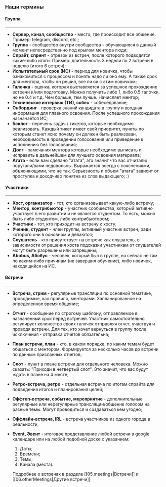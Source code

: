 ### Наши термины

#### Группа
---
- **Сервер, канал, сообщество** - место, где происходит все общение.
Пример: telegram, discord, etc.;
- **Группа** - сообщество внутри сообщества - обучающиеся в данный момент непосредственно под крылом ментора люди;
- **Спрайт, спринт** - отрезок из встреч, после которого подводятся какие-либо итоги. Пример: длительность 3 недели по 2 встречи в неделю (итого 6 встреч);
- **Испытательный срок (ИС)** - период для новичка, чтобы ознакомиться с процессом и понять надо ли оно ему. А также срок для ментора, чтобы он решил, все ли ок с этим новичком;
- **Галочка** - оценка, которая выставляется за успешное прохождение встречи и/или подготовку. Можно получить либо 1, либо 0.5 галочки, но не 0.4 и т.д. Чем больше, тем лучше. Начисляет ментор;
- **Техническое интервью (ТИ), собес** - собеседование;
- **Онбординг** - проверка знаний кандидата в группу и вводная информация для плавного освоения. После успешного прохождения назначается ИС;
- **Бэклог** - перечень задач / тикетов, которые необходимо реализовать. Каждый тикет имеет свой приоритет, пункты по которым станет ясно почему он должен быть реализован, необходимость в проведении голосования или приведение к исполнению без голосования;
- **Долг** - замечания ментора которые необходимо выписать и исправить в дальнейшем для лучшего освоения материала;
- **Атата** - если вам сделано "атата", это значит что вас отчитали/поругали/вами недовольны. Выражается всегда с пояснениями, объясняющими, что не так. Серьезность и объем "атата" зависит от проступка и доходчиво понятна из слов выдающего; :)

#### Участники
---
- **Хост, организатор** - тот, кто организовывает какую-либо встречу;
- **Ментор, контрибьютор** - участник сообщества, который активно участвует в его развитии и не является студентом. То есть, можно быть либо студентом, либо контрибьютором;
- **Участник** - тот, кто приходит на встречу к хосту;
- **Ученик, студент** - член группы, активный участник встреч, ради которого они в основном и делаются;
- **Слушатель** - кто присутствует на встрече как слушатель, в зависимости от решения хоста подсказки участникам от слушателей могут быть разрешены или запрещены;
- **Abobus, Абобус** - человек, который был в группе, но сейчас не там по каким-либо причинам (не завершил обучение), либо новичок, находящийся на ИС.

#### Встречи
---
- **Встреча, стрим** - регулярные трансляции по основной тематике, проводимые, как правило, менторами. Запланированное на определенное время общение;
- **Отчет** - сообщение по строгому шаблону, отправляемое в назначенный срок перед встречей. Участник самостоятельно регулирует количество своих галочек отправляя отчет, участвуя и проводя встречи. Для тех, кто хочет вернуться в группу после исключения - отправка отчётов обязательна;
- **План встречи, план** - кто, в каком порядке, по каким темам будет общаться с ментором. Формируется за несколько часов до встречи по данным присланных отчетов;
- **Слот** - пункт в плане встречи для отдельного человека. Можно сказать: "Приходи в четвертый слот". Это значит, что вас будут ждать в плане на 4 месте;
- **Ретро-встреча, ретро** - отдельная встреча по итогам спрайта для подведения итогов и планирования целей;
- **Оффтоп-встреча, событие, мероприятие** - дополнительные регулярные или нерегулярные трансляции/общение голосом на разные темы. Могут проводиться и создаваться кем угодно;
- **Оффлайн-встреча, IRL** - встреча участников из одного города в реальности;
- **Event, Эвент** - итоговое представление любой встречи в google календаре или на любой подобной доске с указанием:
    1. Даты;
    2. Времени;
    3. Темы;
    4. Канала (места).
    
    Подробнее о встречах в разделе
    [[05.meetings|Встречи]] и
    [[06.otherMeetings|Другие встречи]]
